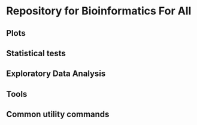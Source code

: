 # Repository for Bioinformatics For All

## Plots

## Statistical tests

## Exploratory Data Analysis

## Tools

## Common utility commands

